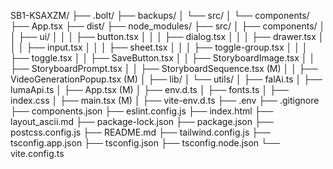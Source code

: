 SB1-KSAXZM/
├── .bolt/
├── backups/
│   └── src/
│       └── components/
├── App.tsx
├── dist/
├── node_modules/
├── src/
│   ├── components/
│   │   ├── ui/
│   │   │   ├── button.tsx
│   │   │   ├── dialog.tsx
│   │   │   ├── drawer.tsx
│   │   │   ├── input.tsx
│   │   │   ├── sheet.tsx
│   │   │   ├── toggle-group.tsx
│   │   │   ├── toggle.tsx
│   │   ├── SaveButton.tsx
│   │   ├── StoryboardImage.tsx
│   │   ├── StoryboardPrompt.tsx
│   │   ├── StoryboardSequence.tsx (M)
│   │   ├── VideoGenerationPopup.tsx (M)
│   ├── lib/
│   └── utils/
│       ├── falAi.ts
│       ├── lumaApi.ts
│   ├── App.tsx (M)
│   ├── env.d.ts
│   ├── fonts.ts
│   ├── index.css
│   ├── main.tsx (M)
│   ├── vite-env.d.ts
├── .env
├── .gitignore
├── components.json
├── eslint.config.js
├── index.html
├── layout_ascii.md
├── package-lock.json
├── package.json
├── postcss.config.js
├── README.md
├── tailwind.config.js
├── tsconfig.app.json
├── tsconfig.json
├── tsconfig.node.json
└── vite.config.ts
